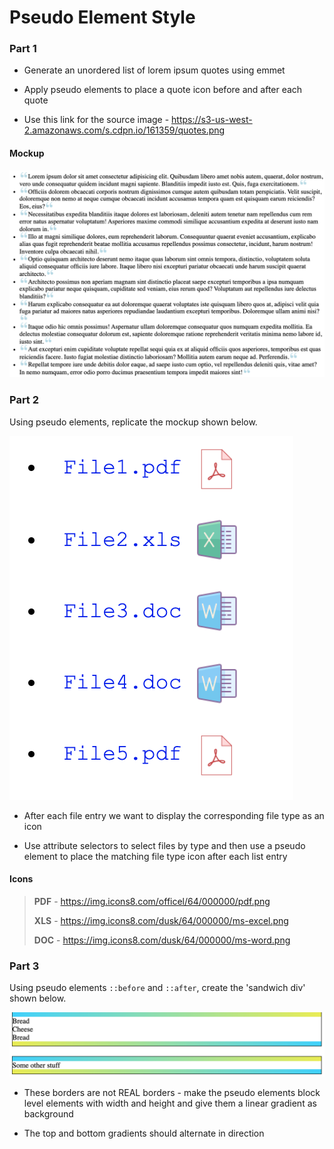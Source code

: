 # Pseudo Element Style

### Part 1

- Generate an unordered list of lorem ipsum quotes using emmet

- Apply pseudo elements to place a quote icon before and after each quote

- Use this link for the source image - https://s3-us-west-2.amazonaws.com/s.cdpn.io/161359/quotes.png

#### Mockup

![part-1](images/part-1.png)

### Part 2

Using pseudo elements, replicate the mockup shown below.

![part-2](images/part-2.png)

- After each file entry we want to display the corresponding file type as an icon

- Use attribute selectors to select files by type and then use a pseudo element to place the matching file type icon after each list entry

#### Icons

> **PDF** - https://img.icons8.com/officel/64/000000/pdf.png
>
> **XLS** - https://img.icons8.com/dusk/64/000000/ms-excel.png
>
> **DOC** - https://img.icons8.com/dusk/64/000000/ms-word.png

### Part 3

Using pseudo elements `::before` and `::after`, create the 'sandwich div' shown below.

![part-3](images/part-3.png)

- These borders are not REAL borders - make the pseudo elements block level elements with width and height and give them a linear gradient as background

- The top and bottom gradients should alternate in direction
